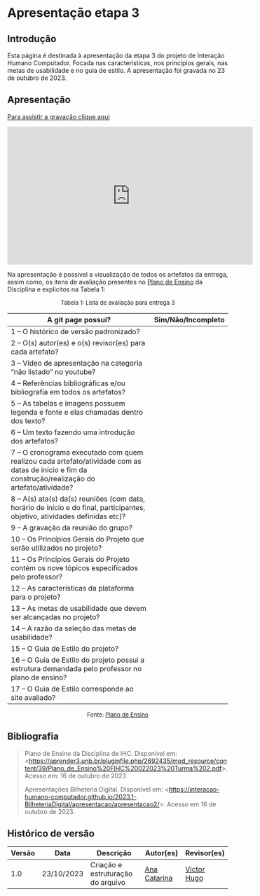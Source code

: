 # Apresentação etapa 3

## Introdução

Esta página é destinada à apresentação da etapa 3 do projeto de Interação Humano Computador. Focada nas características, nos princípios gerais, nas metas de usabilidade e no guia de estilo. A apresentação foi gravada no 23 de outubro de 2023.


## Apresentação

[Para assistir a gravação clique aqui](https://www.youtube.com/embed/7fP2IvI8hOc?si=F4S8sGZuueULHJrj)

<center>

<iframe width="560" height="315" src="https://www.youtube.com/embed/7fP2IvI8hOc?si=F4S8sGZuueULHJrj" title="Apresentação 3" frameborder="0" allow="accelerometer; autoplay; clipboard-write; encrypted-media; gyroscope; picture-in-picture; web-share" allowfullscreen></iframe>

</center>

Na apresentação é possível a visualização de todos os artefatos da entrega, assim como, os itens de avaliação presentes no [Plano de Ensino](https://aprender3.unb.br/pluginfile.php/2692435/mod_resource/content/39/Plano_de_Ensino%20FIHC%20022023%20Turma%202.pdf) da Disciplina e explicitos na Tabela 1:

<center>

<font size="2"><p style="text-align: center">Tabela 1: Lista de avaliação para entrega 3</p></font>

| A git page possui?                                                                                                                                | Sim/Não/Incompleto |
| ------------------------------------------------------------------------------------------------------------------------------------------------- | ------------------ |
| 1 – O histórico de versão padronizado?                                                                                                            |                    |
| 2 – O(s) autor(es) e o(s) revisor(es) para cada artefato?                                                                                         |                    |
| 3 – Vídeo de apresentação na categoria “não listado” no youtube?                                                                                  |                    |
| 4 – Referências bibliográficas e/ou bibliografia em todos os artefatos?                                                                           |                    |
| 5 – As tabelas e imagens possuem legenda e fonte e elas chamadas dentro dos texto?                                                                |                    |
| 6 – Um texto fazendo uma introdução dos artefatos?                                                                                                |                    |
| 7 – O cronograma executado com quem realizou cada artefato/atividade com as datas de início e fim da construção/realização do artefato/atividade? |                    |
| 8 – A(s) ata(s) da(s) reuniões (com data, horário de início e do final, participantes, objetivo, atividades definidas etc)?                       |                    |
| 9 – A gravação da reunião do grupo?                                                                                                               |                    |
| 10 – Os Princípios Gerais do Projeto que serão utilizados no projeto?                                                                             |                    |
| 11 – Os Princípios Gerais do Projeto contém os nove tópicos especificados pelo professor?                                                         |                    |
| 12 – As características da plataforma para o projeto?                                                                                             |                    |
| 13 – As metas de usabilidade que devem ser alcançadas no projeto?                                                                                 |                    |
| 14 – A razão da seleção das metas de usabilidade?                                                                                                 |                    |
| 15 – O Guia de Estilo do projeto?                                                                                                                 |                    |
| 16 – O Guia de Estilo do projeto possui a estrutura demandada pelo professor no plano de ensino?                                                  |                    |
| 17 – O Guia de Estilo corresponde ao site avaliado?                                                                                               |                    |


<font size="2"><p style="text-align: center">Fonte: [Plano de Ensino](https://aprender3.unb.br/pluginfile.php/2692435/mod_resource/content/39/Plano_de_Ensino%20FIHC%20022023%20Turma%202.pdf)</p></font>

</center>



## Bibliografia

> Plano de Ensino da Disciplina de IHC. Disponível em: <<https://aprender3.unb.br/pluginfile.php/2692435/mod_resource/content/39/Plano_de_Ensino%20FIHC%20022023%20Turma%202.pdf>>. Acesso em: 16 de outubro de 2023
>
> Apresentações Bilheteria Digital. Disponível em: <<https://interacao-humano-computador.github.io/2023.1-BilheteriaDigital/apresentacao/apresentacao2/>>. Acesso em 16 de outubro de 2023.



## Histórico de versão

| Versão |    Data    | Descrição                         | Autor(es)                                      | Revisor(es)                                    |
| ------ | :--------: | --------------------------------- | ---------------------------------------------- | ---------------------------------------------- |
| 1.0    | 23/10/2023 | Criação e estruturação do arquivo | [Ana Catarina](https://github.com/an4catarina) | [Victor Hugo](https://github.com/ViictorHugoo) |
